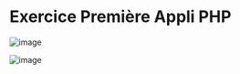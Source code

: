 <H1>Exercice Première Appli PHP</H1>

![image](https://github.com/DanyHoussin/Application-Web-PHP/assets/164888564/3cf5e52a-54e1-4542-95a1-9729866fb815)


![image](https://github.com/DanyHoussin/Application-Web-PHP/assets/164888564/0b5c922d-cbe5-4b99-9056-1ebf257cf9b3)
